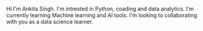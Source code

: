 Hi I'm Ankita Singh.
I'm intrested in Python, coading and data analytics.
I'm currently learning Machine learning and AI tools.
I'm looking to collaborating with you as a data science learner.

<!---
asingh8-as/asingh8-as is a ✨ special ✨ repository because its `README.md` (this file) appears on your GitHub profile.
You can click the Preview link to take a look at your changes.
--->
